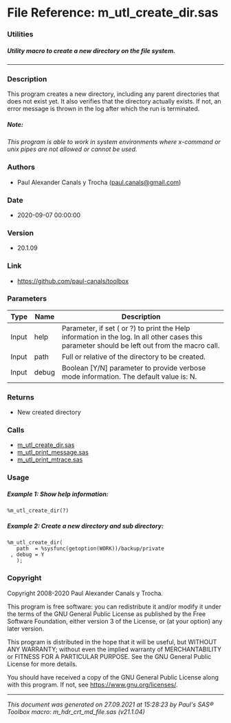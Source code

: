 # File Reference: m_utl_create_dir.sas

### Utilities

##### Utility macro to create a new directory on the file system.

***

### Description
This program creates a new directory, including any parent directories that does not exist yet. It also verifies that the directory actually exists. If not, an error message is thrown in the log after which the run is terminated.

##### *Note:*
*This program is able to work in system environments where x-command or unix pipes are not allowed or cannot be used.*

### Authors
* Paul Alexander Canals y Trocha (paul.canals@gmail.com)

### Date
* 2020-09-07 00:00:00

### Version
* 20.1.09

### Link
* https://github.com/paul-canals/toolbox

### Parameters
| Type | Name | Description |
| ---- | ---- | ----------- |
| Input | help | Parameter, if set ( or ?) to print the Help information in the log. In all other cases this parameter should be left out from the macro call. |
| Input | path | Full or relative of the directory to be created. |
| Input | debug | Boolean [Y/N] parameter to provide verbose mode information. The default value is: N. |

### Returns
* New created directory

### Calls
* [m_utl_create_dir.sas](m_utl_create_dir.md)
* [m_utl_print_message.sas](m_utl_print_message.md)
* [m_utl_print_mtrace.sas](m_utl_print_mtrace.md)

### Usage

##### Example 1: Show help information:
```sas
%m_utl_create_dir(?)
```

##### Example 2: Create a new directory and sub directory:
```sas
%m_utl_create_dir(
   path  = %sysfunc(getoption(WORK))/backup/private
 , debug = Y
   );
```

### Copyright
Copyright 2008-2020 Paul Alexander Canals y Trocha. 
 
This program is free software: you can redistribute it and/or modify 
it under the terms of the GNU General Public License as published by 
the Free Software Foundation, either version 3 of the License, or 
(at your option) any later version. 
 
This program is distributed in the hope that it will be useful, 
but WITHOUT ANY WARRANTY; without even the implied warranty of 
MERCHANTABILITY or FITNESS FOR A PARTICULAR PURPOSE. See the 
GNU General Public License for more details. 
 
You should have received a copy of the GNU General Public License 
along with this program. If not, see <https://www.gnu.org/licenses/>. 


***
*This document was generated on 27.09.2021 at 15:28:23  by Paul's SAS&reg; Toolbox macro: m_hdr_crt_md_file.sas (v21.1.04)*
